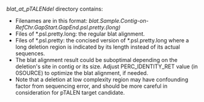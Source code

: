 *blat_at_pTALENdel* directory contains:
* Filenames are in this format: *blat.Sample.Contig-on-RefChr.GapStart.GapEnd.psl.pretty.(long)*
* Files of *.psl.pretty.long: the regular blat alignment.
* Files of *.psl.pretty: the concised version of *.psl.pretty.long where a long deletion region is indicated by its length instead of its actual sequences.
* The blat alignment result could be suboptimal depending on the deletion's site in contig or its size. Adjust PERC_IDENTITY_RET value (in 0SOURCE) to optimize the blat alignment, if needed.
* Note that a deletion at low complexity region may have confounding factor from sequencing error, and should be more careful in consideration for pTALEN target candidate.

